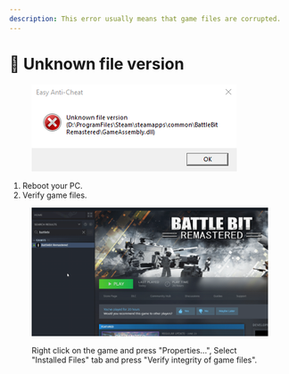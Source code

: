 ```yaml
---
description: This error usually means that game files are corrupted.
---
```


# 🔘 Unknown file version

<figure><img src="../.gitbook/assets/unknownfileversion.png" alt=""><figcaption></figcaption></figure>

1. Reboot your PC.
2. Verify game files.

<figure><img src="../.gitbook/assets/BBR_Validation.gif" alt=""><figcaption><p>Right click on the game and press "Properties...", Select "Installed Files" tab and press "Verify integrity of game files".</p></figcaption></figure>
